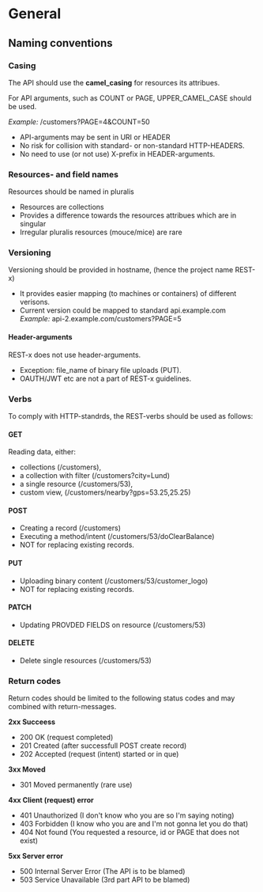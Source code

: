 # General

## Naming conventions

### Casing
The API should use the __camel_casing__ for resources its attribues.

For API arguments, such as COUNT or PAGE, UPPER_CAMEL_CASE should be used.

_Example:_ /customers?PAGE=4&COUNT=50

* API-arguments may be sent in URI or HEADER
* No risk for collision with standard- or non-standard HTTP-HEADERS.
* No need to use (or not use) X-prefix in HEADER-arguments.

### Resources- and field names
Resources should be named in pluralis
* Resources are collections
* Provides a difference towards the resources attribues which are in singular
* Irregular pluralis resources (mouce/mice) are rare

### Versioning
Versioning should be provided in hostname, (hence the project name REST-x)
* It provides easier mapping (to machines or containers) of different verisons.
* Current version could be mapped to standard api.example.com
_Example:_ api-2.example.com/customers?PAGE=5

#### Header-arguments
REST-x does not use header-arguments.
* Exception: file_name of binary file uploads (PUT).
* OAUTH/JWT etc are not a part of REST-x guidelines.

### Verbs
To comply with HTTP-standrds, the REST-verbs should be used as follows:

#### GET
Reading data, either:
* collections (/customers),
* a collection with filter (/customers?city=Lund)
* a single resource (/customers/53), 
* custom view, (/customers/nearby?gps=53.25,25.25)

#### POST
* Creating a record (/customers)
* Executing a method/intent (/customers/53/doClearBalance)
* NOT for replacing existing records.

#### PUT
* Uploading binary content (/customers/53/customer_logo)
* NOT for replacing existing records.

#### PATCH
* Updating PROVDED FIELDS on resource (/customers/53)

#### DELETE
* Delete single resources (/customers/53)

### Return codes
Return codes should be limited to the following status codes and may combined with return-messages.

__2xx Succeess__
* 200 OK (request completed)
* 201 Created (after successfull POST create record)
* 202 Accepted (request (intent) started or in que)

__3xx Moved__ 
* 301 Moved permanently (rare use)

__4xx Client (request) error__
* 401 Unauthorized (I don't know who you are so I'm saying noting)
* 403 Forbidden (I know who you are and I'm not gonna let you do that)
* 404 Not found (You requested a resource, id or PAGE that does not exist)

__5xx Server error__
* 500 Internal Server Error (The API is to be blamed)
* 503 Service Unavailable (3rd part API to be blamed)
